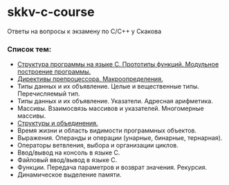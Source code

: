 # skkv-c-course
Ответы на вопросы к экзамену по С/С++ у Скакова

### Список тем:
- [Структура программы на языке C. Прототипы функций. Модульное построение программы.](program_structure.md)
- [Директивы препроцессора. Макроопределения.](preprocessor.md)
- Типы данных и их объявление. Целые и вещественные типы. Перечисляемый тип.
- Типы данных и их объявление. Указатели. Адресная арифметика.
- Массивы. Взаимосвязь массивов и указателей. Многомерные массивы.
- [Структуры и объединения.](structures.md)
- Время жизни и область видимости программных объектов.
- Выражения. Операнды и операции (унарные, бинарные, тернарная).
- Операторы ветвления, выбора и организации циклов.
- Ввод/вывод на консоль в языке C.
- Файловый ввод/вывод в языке C.
- Функции. Передача параметров и возврат значения. Рекурсия. 
- Динамическое выделение памяти.